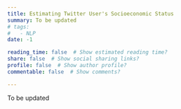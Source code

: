 ```yaml
---
title: Estimating Twitter User's Socioeconomic Status
summary: To be updated
# tags:
#   - NLP
date: -1

reading_time: false  # Show estimated reading time?
share: false  # Show social sharing links?
profile: false  # Show author profile?
commentable: false  # Show comments?

---
```

To be updated
